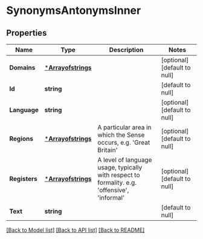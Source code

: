 # SynonymsAntonymsInner

## Properties
Name | Type | Description | Notes
------------ | ------------- | ------------- | -------------
**Domains** | [***Arrayofstrings**](arrayofstrings.md) |  | [optional] [default to null]
**Id** | **string** |  | [default to null]
**Language** | **string** |  | [optional] [default to null]
**Regions** | [***Arrayofstrings**](arrayofstrings.md) | A particular area in which the Sense occurs, e.g. &#39;Great Britain&#39; | [optional] [default to null]
**Registers** | [***Arrayofstrings**](arrayofstrings.md) | A level of language usage, typically with respect to formality. e.g. &#39;offensive&#39;, &#39;informal&#39; | [optional] [default to null]
**Text** | **string** |  | [default to null]

[[Back to Model list]](../README.md#documentation-for-models) [[Back to API list]](../README.md#documentation-for-api-endpoints) [[Back to README]](../README.md)


